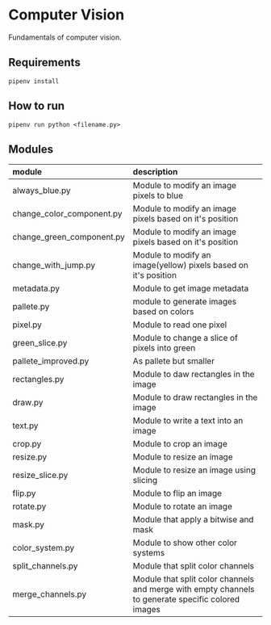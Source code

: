 # Computer Vision

Fundamentals of computer vision.

## Requirements

`pipenv install`

## How to run

`pipenv run python <filename.py>`

## Modules

|module|description|
|:----|:----------|
| always_blue.py |  Module to modify an image pixels to blue |
| change_color_component.py |  Module to modify an image pixels based on it's position |
| change_green_component.py |  Module to modify an image pixels based on it's position |
| change_with_jump.py |  Module to modify an image(yellow) pixels based on it's position |
| metadata.py |  Module to get image metadata |
| pallete.py |  module to generate images based on colors |
| pixel.py |  Module to read one pixel |
| green_slice.py | Module to change a slice of pixels into green |
| pallete_improved.py | As pallete but smaller |
| rectangles.py | Module to daw rectangles in the image |
| draw.py | Module to draw rectangles in the image |
| text.py | Module to write a text into an image |
| crop.py | Module to crop an image |
| resize.py | Module to resize an image |
| resize_slice.py | Module to resize an image using slicing |
| flip.py | Module to flip an image |
| rotate.py | Module to rotate an image |
| mask.py | Module that apply a bitwise and mask |
| color_system.py | Module to show other color systems |
| split_channels.py | Module that split color channels |
| merge_channels.py| Module that split color channels and merge with empty channels to generate specific colored images |
